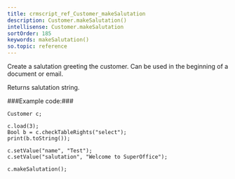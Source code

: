 ```yaml
---
title: crmscript_ref_Customer_makeSalutation
description: Customer.makeSalutation()
intellisense: Customer.makeSalutation
sortOrder: 185
keywords: makeSalutation()
so.topic: reference
---
```


Create a salutation greeting the customer. Can be used in the beginning of a document or email.

Returns salutation string.



###Example code:###


    Customer c;
    
    c.load(3);
    Bool b = c.checkTableRights("select");
    print(b.toString());
    
    c.setValue("name", "Test");
    c.setValue("salutation", "Welcome to SuperOffice");
    
    c.makeSalutation();



